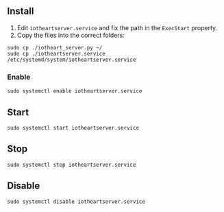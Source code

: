 ## Install

1. Edit `iotheartserver.service` and fix the path in the `ExecStart` property.
2. Copy the files into the correct folders:

```commandline
sudo cp ./iotheart_server.py ~/
sudo cp ./iotheartserver.service /etc/systemd/system/iotheartserver.service
```

### Enable
```commandline
sudo systemctl enable iotheartserver.service
```

## Start
```commandline
sudo systemctl start iotheartserver.service
```

## Stop
```commandline
sudo systemctl stop iotheartserver.service
```

## Disable
```commandline
sudo systemctl disable iotheartserver.service
```